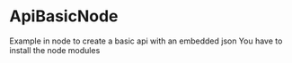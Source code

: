 # ApiBasicNode
Example in node to create a basic api with an embedded json
You have to install the node modules
